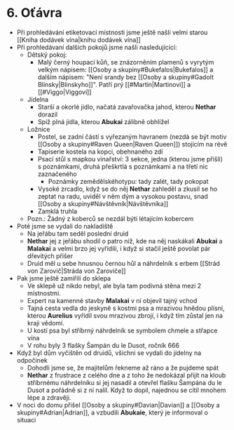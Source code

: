 # 6. Oťávra
- Při prohledávání etiketovací místnosti jsme ještě našli velmi starou [[Kniha dodávek vína|knihu dodávek vína]]
- Při prohledávaní dalších pokojů jsme našli nasledujícící:
	- Dětský pokoj:
		- Malý černý houpací kůň, se znázorněním plamenů s vyrytým velkým nápisem: [[Osoby a skupiny#Bukefalos|Bukefalos]] a dalším nápisem: "Není srandy bez [[Osoby a skupiny#Gadolt Blinsky|Blinskyho]]". Patří prý [[#Martin|Martinovi]] a [[#Viggo|Viggovi]]
	- Jídelna
		- Starší a okorlé jídlo, načatá zavařovačka jahod, kterou **Nethar** dorazil
		- Spíž plná jídla, kterou **Abukai** zálibně obhlížel
	- Ložnice
		- Postel, se zadní částí s vyřezaným havranem (nezdá se být motiv [[Osoby a skupiny#Raven Queen|Raven Queen]]) stojícím na révě
		- Tapiserie kostela na kopci, obehnaného zdí
		- Psací stůl s mapkou vinařství: 3 sekce, jedna (kterou jsme přišli) s poznámkami, druhá přeškrtlá s poznámkami a na třetí nic zaznačeného
			- Poznámky zemědělskéhotypu: tady zalét, tady pokopat
		- Vysoké zrcadlo, když se do něj **Nethar** zahleděl a zkusil se ho zeptat na radu, uviděl v něm dým a vysokou postavu, snad [[Osoby a skupiny#Návštěvník|Návštěvníka]]
		- Zamklá truhla
	- Pozn.: Žádný z koberců se nezdál býti létajícím kobercem
- Poté jsme se vydali do nakladiště
	- Na jeřábu tam seděl poslední druid
	- **Nethar** jej z jeřábu shodil o patro níž, kde na něj naskákali **Abukai** a **Malakai** a velmi brzo jej vyřídili, i když si stačil ještě povolat pár dřevitých příšer
	- Druid měl u sebe hnusnou černou hůl a náhrdelník s erbem [[Strád von Zarovič|Stráda von Zaroviče]]
- Pak jsme ještě zamířili do sklepa
	- Ve sklepě už nikdo nebyl, ale byla tam podivná stěna mezi 2 místnostmi.
	- Expert na kamenné stavby **Malakai** v ní objevil tajný vchod
	- Tajná cesta vedla do jeskyně s kostmi psa a mrazivou hnědou plísní, kterou **Aurelius** vyřídil svou mrazivou zbrojí, i když tím zůstal jen na kraji vědomí.
	- U kostí psa byl stříbrný náhrdelník se symbolem chmele a střapce vína
	- V rohu byly 3 flašky Šampán du le Dusot, ročník 666
- Když byl dům vyčištěn od druidů, všichni se vydali do jídelny na odpočinek
	- Dohodli jsme se, že majitelům řekneme až ráno a že pujdeme spát
	- **Nethar** z frustrace z celého dne a z toho že nedokázal přijít na kloub stříbrnému náhrdelníku si jej nasadil a otevřel flašku Šampána du le Dusot a pořádně si z ní nalil. Když to dopil, najednou se cítil mnohem lépe a zdravěji.
- V noci do domu přišel [[Osoby a skupiny#Davian|Davian]] a [[Osoby a skupiny#Adrian|Adrian]], a vzbudili **Abukaie**, který je informoval o situaci